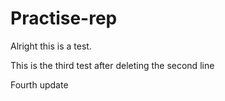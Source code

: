 # Practise-rep

Alright this is a test.

This is the third test after deleting the second line

Fourth update
